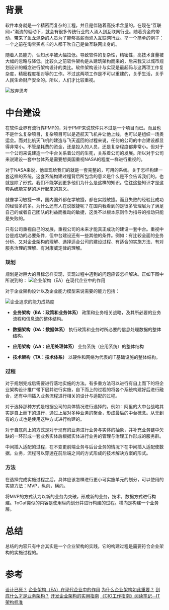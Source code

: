 # 背景

软件本身就是一个精密而复杂的工程，并且是伴随着高技术含量的。在现在“互联网+”潮流的驱动下，就会有很多传统行业的人涌入到互联网行业。随着资金的带动，带来了鱼龙混杂的人员为了能够高薪而涌入互联网行业。举一个简单的例子：一个之前在淘宝买点卡的人都干吹自己是做互联网出身的。

随着人员能力，认知水平被大幅拉低。导致软件的复杂性，精密性，高技术含量被大幅的忽略与降低。比较久之前软件架构是从建筑架构而来的，后来我又以城市规划设计的概念进行架构设计的类比。软件架构设计与实现是最起码与这两项工作复杂度，精密程度相对等的工作。不过这两项工作是不可以重建的，关乎生活，关乎人民生命财产安全的。所以，人们才比较重视。

![放弃思考](https://upload-images.jianshu.io/upload_images/2454595-b5430f103c39ee46.png?imageMogr2/auto-orient/strip%7CimageView2/2/w/360)

# 中台建设

在软件业界有流行靠PMP的，对于PMP来说软件只不过是一个项目而已。而且也不是什么复杂项目，复杂项目可以是造航天飞机并让他上线，也可以是组织一场奥运会。而对比航天飞机的建造与飞天返回的过程来说，任何的公司的中台建设都显得非常小。不管是耗费的资金，还是投入的人员，还是复杂程度都非常小。但对于一个公司来说建造一个中台关系着公司的生死，关系着公司的发展。所以对于公司来说建设一套中台体系是需要想美国重视NASA的程度一样进行重视的。

对于NASA来说，他呈现给我们的就是一套完整的，可用的系统。关于怎样构建一套这样的系统，这套系统构建过程背后所包含的意义是什么是不会告诉我们的。也就是除了形式，我们不能学到更多他们为什么是这样的知识。往往这些知识才是这套系统能完整的运行起来的意义。

就像学习敏捷一样，国内国外都在学敏捷，都在实践敏捷。而且失败的经验比成功的经验多的多。为什么还有人在说敏捷呢？在国内我看到的是很多管理层为了满足自己的或者自己团队的利益而推动的敏捷，这类不以根本原则作为指导的推动只能是失败的。

只有公司重视自己的发展，重视公司的未来才能真正成功的建设一套中台。重视中台是成功的必要条件，但中台建设还有一些其他的条件。例如：有比较全面的业务分析、又对企业架构的理解、选择适合公司的建设过程、有适合的实施方法、有对服务治理的理解、有对康威定律的理解。

### 规划
规划是对巨大的目标怎样实现，实现过程中遇到的问题应该怎样解决。正如下图中所说到的：
![企业架构（EA）在现代企业中的作用](https://upload-images.jianshu.io/upload_images/2454595-407b9c4ec573dcfc.png?imageMogr2/auto-orient/strip%7CimageView2/2/w/740)

对于企业架构设计以及企业能力模型来说需要的能力包括：

![企业追求的能力成熟度](https://upload-images.jianshu.io/upload_images/2454595-fb586f0276b5cbf2.png?imageMogr2/auto-orient/strip%7CimageView2/2/w/1240)

- **业务架构（BA：政策和业务体系）**
政策和业务相关战略，及其所必要的业务流程和信息流的整体结构。

- **数据架构（DA：数据体系）**
执行政策和业务时所必要的信息处理数据的整体结构。

- **应用架构（AA：应用处理体系）**
业务系统（应用系统）的整体结构

- **技术架构（TA：技术体系）**
以硬件和网络为代表的IT基础设施的整体结构。

### 过程

对于规划完成后需要进行落地实施的方法。有多重方法可以进行有自上而下的将企业架构设计推广带下层并进行实施，自下而上的过程的将各个系统构建好后进行融合，还有中间插入业务流程进行相关的设计与适配的过程。

对于选择那种方式是根据公司的具体情况进行选择的。例如：阿里的大中台战略其实是自上而下的进行，通过上层对多种业务的聚合，形成最后的中台概念。从无到有的方式也是使用这种方式进行构建的。

对于自底向上的方式是对于现有的业务进行业务与实体的抽象，并补充业务链中欠缺的一环形成一套业务实体后根据实体进行业务的管理与治理工作形成的服务群。

中间插入适配的过程，在不变更前端业务与后台业务的情况下在中间插入适配使数据，业务，流程可以穿透在前后端之间的方式形成的技术解决方案的形式。

### 方法

在选择完成实施过程之后，具体应该怎样进行更小可实施单元的划分，可以使用的实施方法：MVP，纵向，横向。

将MVP的方式认为以新的业务为突破，形成新的业务，技术，数据方式进行构建。ToGaf类似的内容是使用纵向划分并进行构建的过程。横向是构建一个业务层。

# 总结

总结的内容只有中台其实是一个企业架构的实践，它的构建过程是需要符合企业架构的实施过程的。

# 参考
[设计已死？](https://martinfowler.com/articles/designDead.html)
[企业架构（EA）在现代企业中的作用](https://www.weibo.com/p/230418c30e40fd0102wj9m)
[为什么企业架构如此重要？](https://www.infoq.cn/article/why-enterprise-architecture-is-so-important)
[到底什么才是业务架构？](https://www.infoq.cn/article/m*aORjCU6gQiIbPCVtoK)
[开发企业架构的实用指南](https://www.ibm.com/developerworks/cn/rational/enterprise-architecture-maximum-value/index.html)
[《CIO工作指南》阅读笔记--IT架构标准](https://blog.csdn.net/kyowill1988/article/details/79765250)

